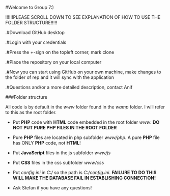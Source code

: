 ﻿#Welcome to Group 7:)

!!!!!!PLEASE SCROLL DOWN TO SEE EXPLANATION OF HOW TO USE THE FOLDER STRUCTURE!!!!!

.#Download GitHub desktop

.#Login with your credentials

.#Press the +-sign on the topleft corner, mark clone

.#Place the repository on your local computer

.#Now you can start using GitHub on your own machine, make changes to the folder of rep and it will sync with the application

.#Questions and/or a more detailed description, contact Anif


###Folder structure

All code is by default in the *www* folder found in the *wamp* folder. I will refer to this as the root folder.

- Put **PHP** code with **HTML** code embedded in the root folder *www*. **DO NOT PUT PURE PHP FILES IN THE ROOT FOLDER**

- Pure **PHP** files are located in php subfolder *www/php*. A pure **PHP** file has ONLY **PHP** code, not **HTML**!

- Put **JavaScript** files in the js subfolder *www/js*

- Put **CSS** files in the css subfolder *www/css*

- Put *config.ini* in *C:/* so the path is *C:/config.ini*. **FAILURE TO DO THIS WILL MAKE THE DATABASE FAIL IN ESTABLISHING CONNECTION!**

- Ask Stefan if you have any questions!
